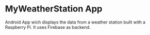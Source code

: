 # MyWeatherStation App
Android App wich displays the data from a weather station built with a Raspberry Pi. It uses Firebase as backend.
